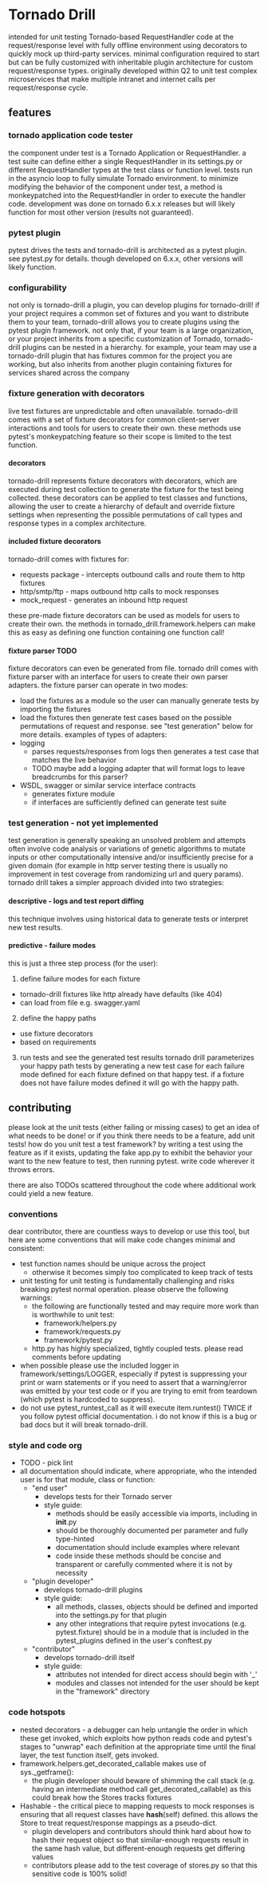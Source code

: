 # Tornado Drill
intended for unit testing Tornado-based RequestHandler code at the
request/response level with fully offline environment using decorators to
quickly mock up third-party services.
minimal configuration required to start but can be fully customized with inheritable
plugin architecture for custom request/response types. originally developed
within Q2 to unit test complex microservices that make multiple intranet and
internet calls per request/response cycle.

## features
### tornado application code tester
the component under test is a Tornado Application or RequestHandler. a test
suite can define either a single RequestHandler in its settings.py or different
RequestHandler types at the test class or function level. tests run in the
asyncio loop to fully simulate Tornado environment. to minimize modifying the
behavior of the component under test, a method is monkeypatched into the
RequestHandler in order to execute the handler code.
development was done on tornado 6.x.x releases but will likely
function for most other version (results not guaranteed).

### pytest plugin
pytest drives the tests and tornado-drill is architected as a pytest plugin.
see pytest.py for details. though developed on 6.x.x, other versions will likely
function.

### configurability
not only is tornado-drill a plugin, you can develop plugins for tornado-drill!
if your project requires a common set of fixtures and you want to distribute
them to your team, tornado-drill allows you to create plugins using the pytest
plugin framework. not only that, if your team is a large organization, or your
project inherits from a specific customization of Tornado, tornado-drill plugins
can be nested in a hierarchy. for example, your team may use a tornado-drill
plugin that has fixtures common for the project you are working, but also
inherits from another plugin containing fixtures for services shared across the
company

### fixture generation with decorators
live test fixtures are unpredictable and often unavailable. tornado-drill
comes with a set of fixture decorators for common client-server interactions
and tools for users to create their own.
these methods use pytest's monkeypatching feature so their scope is limited to
the test function.

#### decorators
tornado-drill represents fixture decorators with decorators, which are executed
during test collection to generate the fixture for the test being collected.
these decorators can be applied to test classes and functions, allowing the
user to create a hierarchy of default and override fixture settings when
representing the possible permutations of call types and response types in a
complex architecture.

#### included fixture decorators
tornado-drill comes with fixtures for:
- requests package - intercepts outbound calls and route them to http fixtures
- http/smtp/ftp - maps outbound http calls to mock responses
- mock_request - generates an inbound http request

these pre-made fixture decorators can be used as models for users to create
their own. the methods in tornado_drill.framework.helpers can make this as easy
as defining one function containing one function call!

#### fixture parser TODO
fixture decorators can even be generated from file. tornado drill comes with
fixture parser with an interface for users to create their own parser adapters.
the fixture parser can operate in two modes:
- load the fixtures as a module so the user can manually generate tests by
importing the fixtures
- load the fixtures then generate test cases based on the possible permutations
of request and response. see "test generation" below for more details.
examples of types of adapters:
- logging
  - parses requests/responses from logs then generates a test case that
matches the live behavior
  - TODO maybe add a logging adapter that will format logs to leave breadcrumbs
    for this parser?
- WSDL, swagger or similar service interface contracts
  - generates fixture module
  - if interfaces are sufficiently defined can generate test suite


### test generation - not yet implemented
test generation is generally speaking an unsolved problem and attempts often
involve code analysis or variations of genetic algorithms to mutate inputs or
other computationally intensive and/or insufficiently precise for a given
domain (for example in http server testing there is usually no improvement in
test coverage from randomizing url and query params).
tornado drill takes a simpler approach divided into two strategies:

#### descriptive - logs and test report diffing
this technique involves using historical data to generate tests or interpret
new test results.

#### predictive - failure modes
this is just a three step process (for the user):
1. define failure modes for each fixture
  - tornado-drill fixtures like http already have defaults (like 404)
  - can load from file e.g. swagger.yaml
2. define the happy paths
  - use fixture decorators
  - based on requirements
3. run tests and see the generated test results
tornado drill parameterizes your happy path tests by generating a new test case
for each failure mode defined for each fixture defined on that happy test.
if a fixture does not have failure modes defined it will go with the happy path.

####

## contributing
please look at the unit tests (either failing or missing cases) to get an idea
of what needs to be done! or if you think there needs to be a feature, add unit
tests!
how do you unit test a test framework? by writing a test using the feature as
if it exists, updating the fake app.py to exhibit the behavior your want to the
new feature to test, then running pytest. write code wherever it throws errors.

there are also TODOs scattered throughout the code where additional work could
yield a new feature.

### conventions
dear contributor, there are countless ways to develop or use this tool, but here
are some conventions that will make code changes minimal and consistent:
- test function names should be unique across the project
    - otherwise it becomes simply too complicated to keep track of tests
- unit testing for unit testing is fundamentally challenging and risks breaking
    pytest normal operation. please observe the following warnings:
    - the following are functionally tested and may require more work than is
        worthwhile to unit test:
        - framework/helpers.py
        - framework/requests.py
        - framework/pytest.py
    - http.py has highly specialized, tightly coupled tests. please read
        comments before updating
- when possible please use the included logger in framework/settings/LOGGER,
    especially if pytest is suppressing your print or warn statements or if you
    need to assert that a warning/error was emitted by your test code or if you
    are trying to emit from teardown (which pytest is hardcoded to suppress).
- do not use pytest_runtest_call as it will execute item.runtest() TWICE if you
    follow pytest official documentation. i do not know if this is a bug or bad
    docs but it will break tornado-drill.

### style and code org
- TODO - pick lint
- all documentation should indicate, where appropriate, who the intended
  user is for that module, class or function:
    - "end user"
      - develops tests for their Tornado server
      - style guide:
        - methods should be easily accessible via imports, including in __init__.py
        - should be thoroughly documented per parameter and fully type-hinted
        - documentation should include examples where relevant
        - code inside these methods should be concise and transparent or carefully
            commented where it is not by necessity
    - "plugin developer"
      - develops tornado-drill plugins
      - style guide:
        - all methods, classes, objects should be defined and imported into the
            settings.py for that plugin
        - any other integrations that require pytest invocations (e.g. pytest.fixture)
            should be in a module that is included in the pytest_plugins defined
            in the user's conftest.py
    - "contributor"
      - develops tornado-drill itself
      - style guide:
        - attributes not intended for direct access should begin with '_'
        - modules and classes not intended for the user should be kept in the
            "framework" directory

### code hotspots
- nested decorators - a debugger can help untangle the order in which these
    get invoked, which exploits how python reads code and pytest's stages to
    "unwrap" each definition at the appropriate time until the final layer,
    the test function itself, gets invoked.
- framework.helpers.get_decorated_callable makes use of sys._getframe():
    - the plugin developer should beware of shimming the call stack (e.g.
        having an intermediate method call get_decorated_callable) as this
        could break how the Stores tracks fixtures
- Hashable - the critical piece to mapping requests to mock responses is
    ensuring that all request classes  have __hash__(self) defined. this allows
    the Store to treat request/response mappings as a pseudo-dict.
    - plugin developers and contributors should think hard about how to hash
        their request object so that similar-enough requests result in the same
        hash value, but different-enough requests get differing values
    - contributors please add to the test coverage of stores.py so that this
        sensitive code is 100% solid!
